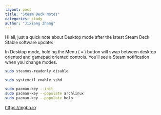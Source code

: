```yaml
---
layout: post
title: "Steam Deck Notes"
categories: study
author: "Jixiang Zhang"
---
```


Hi all, just a quick note about Desktop mode after the latest Steam Deck Stable software update:

In Desktop mode, holding the Menu ( ≡ ) button will swap between desktop oriented and gamepad oriented controls. You'll see a Steam notification when you change modes.

```bash
sudo steamos-readonly disable

sudo systemctl enable sshd

sudo pacman-key --init
sudo pacman-key --populate archlinux
sudo pacman-key --populate holo
```

<https://mgba.io>
